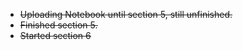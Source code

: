 - <s> Uploading Notebook until section 5, still unfinished. <s>
- <s> Finished section 5. <s>
- Started section 6